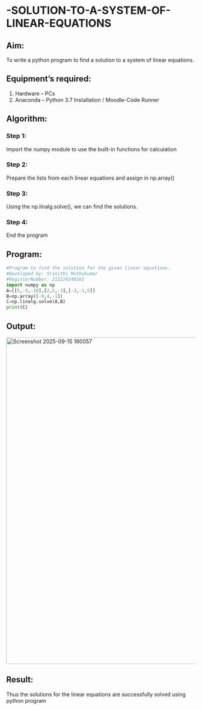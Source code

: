 # -SOLUTION-TO-A-SYSTEM-OF-LINEAR-EQUATIONS
## Aim:
To write a python program to find a solution to a system of linear equations.
## Equipment’s required:
1. 	Hardware – PCs
2. 	Anaconda – Python 3.7 Installation / Moodle-Code Runner
## Algorithm:
### Step 1: 
Import the numpy module to use the built-in functions for calculation
### Step 2: 
Prepare the lists from each linear equations and assign in np.array()
### Step 3: 
Using the np.linalg.solve(), we can find the solutions.
### Step 4: 
End the program
## Program:

```python 
#Program to find the solution for the given linear equations.
#Developed by: Srinithi Muthukumar
#RegisterNumber: 212224240161
import numpy as np
A=[[5,-3,-10],[2,2,-3],[-3,-1,5]]
B=np.array([-9,4,-1])
C=np.linalg.solve(A,B)
print(C)
```
## Output:

<img width="1316" height="867" alt="Screenshot 2025-09-15 160057" src="https://github.com/user-attachments/assets/4f8a5072-478b-479a-b13a-1b665c10e1d0" />

## Result: 
Thus the solutions for the linear equations are successfully solved using python program

